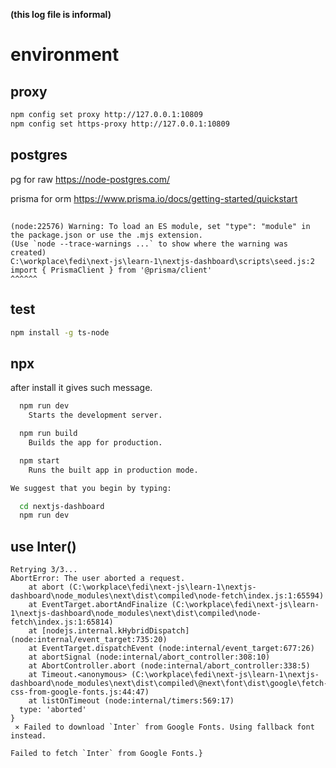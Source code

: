 **(this log file is informal)**

# environment

## proxy

```sh
npm config set proxy http://127.0.0.1:10809
npm config set https-proxy http://127.0.0.1:10809
```

## postgres

pg for raw
https://node-postgres.com/

prisma for orm
https://www.prisma.io/docs/getting-started/quickstart

## 

```log
(node:22576) Warning: To load an ES module, set "type": "module" in the package.json or use the .mjs extension.
(Use `node --trace-warnings ...` to show where the warning was created)
C:\workplace\fedi\next-js\learn-1\nextjs-dashboard\scripts\seed.js:2
import { PrismaClient } from '@prisma/client'
^^^^^^
```

## test
```sh
npm install -g ts-node
```



## npx

after install it gives such message. 
```sh
  npm run dev
    Starts the development server.

  npm run build
    Builds the app for production.

  npm start
    Runs the built app in production mode.

We suggest that you begin by typing:

  cd nextjs-dashboard
  npm run dev
```

## use Inter()
```log
Retrying 3/3...
AbortError: The user aborted a request.
    at abort (C:\workplace\fedi\next-js\learn-1\nextjs-dashboard\node_modules\next\dist\compiled\node-fetch\index.js:1:65594)
    at EventTarget.abortAndFinalize (C:\workplace\fedi\next-js\learn-1\nextjs-dashboard\node_modules\next\dist\compiled\node-fetch\index.js:1:65814)
    at [nodejs.internal.kHybridDispatch] (node:internal/event_target:735:20)
    at EventTarget.dispatchEvent (node:internal/event_target:677:26)
    at abortSignal (node:internal/abort_controller:308:10)
    at AbortController.abort (node:internal/abort_controller:338:5)
    at Timeout.<anonymous> (C:\workplace\fedi\next-js\learn-1\nextjs-dashboard\node_modules\next\dist\compiled\@next\font\dist\google\fetch-css-from-google-fonts.js:44:47)
    at listOnTimeout (node:internal/timers:569:17)
  type: 'aborted'
}
 ⨯ Failed to download `Inter` from Google Fonts. Using fallback font instead.

Failed to fetch `Inter` from Google Fonts.}

```